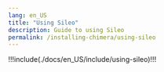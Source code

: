 ```yaml
---
lang: en_US
title: "Using Sileo"
description: Guide to using Sileo
permalink: /installing-chimera/using-sileo
---
```


!!!include(./docs/en_US/include/using-sileo)!!!